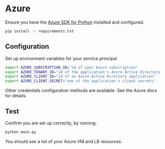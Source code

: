 # Azure

Ensure you have the [Azure SDK for Python](https://github.com/Azure/azure-sdk-for-python) installed and configured.

```bash
pip install -r requirements.txt
```

## Configuration

Set up environment variables for your service principal
```bash
export AZURE_SUBSCRIPTION_ID="id of your Azure subscription"
export AZURE_TENANT_ID="id of the application's Azure Active Directory tenant"
export AZURE_CLIENT_ID="id of an Azure Active Directory application"
export AZURE_CLIENT_SECRET="one of the application's client secrets"
```

Other credentials configuration methods are available. See the Azure docs for details.

## Test

Confirm you are set up correctly, by running:

```bash
python main.py
```

You should see a list of your Azure VM and LB resources.




